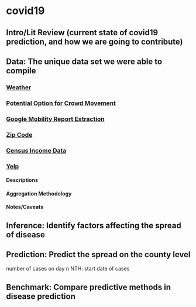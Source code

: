 # covid19

## Intro/Lit Review (current state of covid19 prediction, and how we are going to contribute)

## Data: The unique data set we were able to compile

### [Weather](https://developer.weathersource.com/tools/postman-collection-onpoint-api/)

### [Potential Option for Crowd Movement](https://github.com/COVIDExposureIndices/COVIDExposureIndices?utm_source=wechat_session&utm_medium=social&utm_oi=667254872605331456#exposure-indices-derived-from-placeiq-movement-data)

### [Google Mobility Report Extraction](https://github.com/kylemcdonald/covid-mobility-data)

### [Zip Code](https://simplemaps.com/data/us-zips)

### [Census Income Data](https://www.census.gov/data/tables/2019/demo/income-poverty/p60-266.html)

### [Yelp](https://www.yelp.com/fusion)

#### Descriptions

#### Aggregation Methodology

#### Notes/Caveats

## Inference: Identify factors affecting the spread of disease

## Prediction: Predict the spread on the county level


number of cases on day n
NTH: start date of cases

## Benchmark: Compare predictive methods in disease prediction

